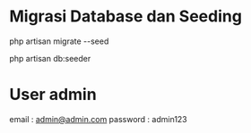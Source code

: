 # **Migrasi Database dan Seeding**

php artisan migrate --seed

php artisan db:seeder

# **User admin**

email : admin@admin.com password : admin123
